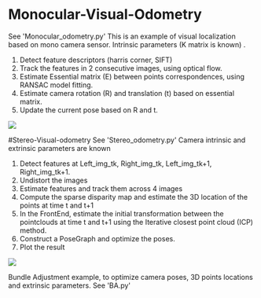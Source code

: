 # Monocular-Visual-Odometry
See 'Monocular_odometry.py'
This is an example of visual localization based on mono camera sensor.
Intrinsic parameters (K matrix is known) .
1. Detect feature descriptors (harris corner, SIFT)
2. Track the features in 2 consecutive images, using optical flow.
3. Estimate Essential matrix (E) between points correspondences, using RANSAC model fitting.
4. Estimate camera rotation (R) and translation (t) based on essential matrix.
5. Update the current pose based on R and t.


<img src="visual.gif" />

#Stereo-Visual-odometry
See 'Stereo_odometry.py'
Camera intrinsic and extrinsic parameters are known
1. Detect features at Left_img_tk, Right_img_tk, Left_img_tk+1, Right_img_tk+1.
2. Undistort the images
3. Estimate features and track them across 4 images
4. Compute the sparse disparity map and estimate the 3D location of the points at time t and t+1
5. In the FrontEnd, estimate the initial transformation between the pointclouds at time t and t+1 using the Iterative closest point cloud (ICP) method.
6. Construct a PoseGraph and optimize the poses.
7. Plot the result

<img src="stereo.gif" />

Bundle Adjustment example, to optimize camera poses, 3D points locations and extrinsic parameters. See 'BA.py' 
